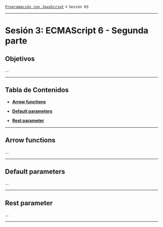 [`Programación con JavaScript`](../Readme.md) > `Sesión 03`

---

# Sesión 3: ECMAScript 6 - Segunda parte

## Objetivos

...

---

## Tabla de Contenidos

- **[Arrow functions](#arrow-functions)**

- **[Default parameters](#default-parameters)**

- **[Rest parameter](#rest-parameter)**

---

## Arrow functions

...

---

## Default parameters

...

---

## Rest parameter

...

---
